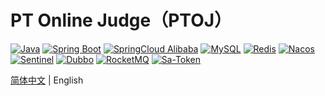 # PT Online Judge（PTOJ）

[![Java](https://img.shields.io/badge/Java-11-informational)](http://openjdk.java.net/)
[![Spring Boot](https://img.shields.io/badge/Spring%20Boot-2.7.12.RELEASE-success)](https://spring.io/projects/spring-boot)
[![SpringCloud Alibaba](https://img.shields.io/badge/Spring%20Cloud%20Alibaba-2021.0.4.0-success)](https://spring.io/projects/spring-cloud-alibaba)
[![MySQL](https://img.shields.io/badge/MySQL-8.2.0-blue)](https://www.mysql.com/)
[![Redis](https://img.shields.io/badge/Redis-7.2-red)](https://redis.io/)
[![Nacos](https://img.shields.io/badge/Nacos-2.3.0-%23267DF7)](https://github.com/alibaba/nacos)
[![Sentinel](https://img.shields.io/badge/Sentinel-1.8.7-00FFFF)](https://github.com/alibaba/Sentinel)
[![Dubbo](https://img.shields.io/badge/Dubbo-3.2.4-red)](https://github.com/apache/dubbo)
[![RocketMQ](https://img.shields.io/badge/RocketMQ-5.2.0-yellow)](https://github.com/apache/rocketmq)
[![Sa-Token](https://img.shields.io/badge/SaToken-5.2.0-00FF00)](https://github.com/dromara/Sa-Token)

[简体中文](./README.md) | English